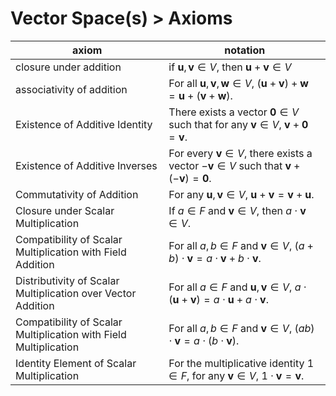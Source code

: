 # Vector Space(s) > Axioms

| axiom                                                             | notation |
| ---                                                               | ---      |
| closure under addition                                            | if $\mathbf{u}, \mathbf{v} \in V$, then $\mathbf{u} + \mathbf{v} \in V$ |
| associativity of addition                                         | For all $\mathbf{u}, \mathbf{v}, \mathbf{w} \in V$, $(\mathbf{u} + \mathbf{v}) + \mathbf{w} = \mathbf{u} + (\mathbf{v} + \mathbf{w})$. |
| Existence of Additive Identity                                    | There exists a vector $\mathbf{0} \in V$ such that for any $\mathbf{v} \in V$, $\mathbf{v} + \mathbf{0} = \mathbf{v}$. |
| Existence of Additive Inverses                                    | For every $\mathbf{v} \in V$, there exists a vector $-\mathbf{v} \in V$ such that $\mathbf{v} + (-\mathbf{v}) = \mathbf{0}$. |
| Commutativity of Addition                                         | For any $\mathbf{u}, \mathbf{v} \in V$, $\mathbf{u} + \mathbf{v} = \mathbf{v} + \mathbf{u}$. |
| Closure under Scalar Multiplication                               | If $a \in F$ and $\mathbf{v} \in V$, then $a \cdot \mathbf{v} \in V$. |
| Compatibility of Scalar Multiplication with Field Addition        | For all $a, b \in F$ and $\mathbf{v} \in V$, $(a + b) \cdot \mathbf{v} = a \cdot \mathbf{v} + b \cdot \mathbf{v}$. |
| Distributivity of Scalar Multiplication over Vector Addition      | For all $a \in F$ and $\mathbf{u}, \mathbf{v} \in V$, $a \cdot (\mathbf{u} + \mathbf{v}) = a \cdot \mathbf{u} + a \cdot \mathbf{v}$. |
| Compatibility of Scalar Multiplication with Field Multiplication  | For all $a, b \in F$ and $\mathbf{v} \in V$, $(ab) \cdot \mathbf{v} = a \cdot (b \cdot \mathbf{v})$. |
| Identity Element of Scalar Multiplication                         | For the multiplicative identity $1 \in F$, for any $\mathbf{v} \in V$, $1 \cdot \mathbf{v} = \mathbf{v}$. |

